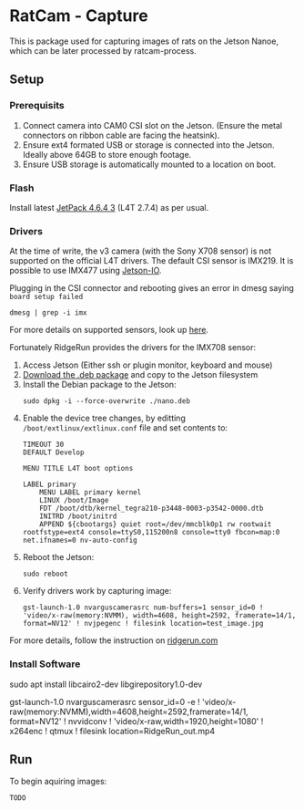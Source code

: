 # RatCam - Capture
This is package used for capturing images of rats on the Jetson Nanoe, which can be later processed by ratcam-process.

## Setup
### Prerequisits
1. Connect camera into CAM0 CSI slot on the Jetson. (Ensure the metal connectors on ribbon cable are facing the heatsink).
2. Ensure ext4 formated USB or storage is connected into the Jetson. Ideally above 64GB to store enough footage.
3. Ensure USB storage is automatically mounted to a location on boot.

### Flash
Install latest [JetPack 4.6.4 3](https://developer.nvidia.com/jetpack-sdk-464) (L4T 2.7.4) as per usual.

### Drivers
At the time of write, the v3 camera (with the Sony X708 sensor) is not supported on the official L4T drivers. The default CSI sensor is IMX219. It is possible to use IMX477 using [Jetson-IO](https://docs.nvidia.com/jetson/archives/l4t-archived/l4t-3273/index.html#page/Tegra%20Linux%20Driver%20Package%20Development%20Guide/hw_setup_jetson_io.html#wwpID0E02D0HA).

Plugging in the CSI connector and rebooting gives an error in dmesg saying `board setup failed`
```
dmesg | grep -i imx
```

For more details on supported sensors, look up [here](https://developer.nvidia.com/embedded/jetson-partner-supported-cameras?t-1_supported-jetson-products=nano).

Fortunately RidgeRun provides the drivers for the IMX708 sensor:
1. Access Jetson (Either ssh or plugin monitor, keyboard and mouse)
2. [Download the .deb package](https://drive.google.com/drive/folders/1sjrnHeHoEOkBxllWu4qS8ElnJGoTAWyN) and copy to the Jetson filesystem
2. Install the Debian package to the Jetson:
    ```
    sudo dpkg -i --force-overwrite ./nano.deb
    ```
3. Enable the device tree changes, by editting `/boot/extlinux/extlinux.conf` file and set contents to:
    ```
    TIMEOUT 30
    DEFAULT Develop

    MENU TITLE L4T boot options

    LABEL primary
        MENU LABEL primary kernel
        LINUX /boot/Image
        FDT /boot/dtb/kernel_tegra210-p3448-0003-p3542-0000.dtb
        INITRD /boot/initrd
        APPEND ${cbootargs} quiet root=/dev/mmcblk0p1 rw rootwait rootfstype=ext4 console=ttyS0,115200n8 console=tty0 fbcon=map:0 net.ifnames=0 nv-auto-config
    ```
4. Reboot the Jetson:
    ```
    sudo reboot
    ```
5. Verify drivers work by capturing image:
    ```
    gst-launch-1.0 nvarguscamerasrc num-buffers=1 sensor_id=0 ! 'video/x-raw(memory:NVMM), width=4608, height=2592, framerate=14/1, format=NV12' ! nvjpegenc ! filesink location=test_image.jpg
    ```
For more details, follow the instruction on [ridgerun.com](https://developer.ridgerun.com/wiki/index.php/Raspberry_Pi_Camera_Module_3_IMX708_Linux_driver_for_Jetson#Installing_the_Driver_-_Option_A:_Debian_Packages_(Recommended))

### Install Software

sudo apt install libcairo2-dev libgirepository1.0-dev

gst-launch-1.0 nvarguscamerasrc sensor_id=0 -e ! 'video/x-raw(memory:NVMM),width=4608,height=2592,framerate=14/1, format=NV12' ! nvvidconv ! 'video/x-raw,width=1920,height=1080' ! x264enc ! qtmux ! filesink location=RidgeRun_out.mp4

## Run
To begin aquiring images:
```
TODO
```